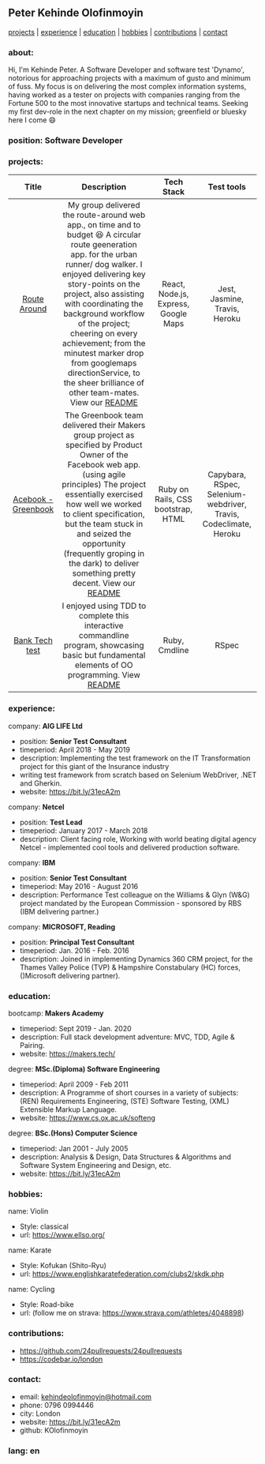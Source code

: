 ## Peter Kehinde Olofinmoyin

[projects](#projects) | [experience](#experience) | [education](#education) | [hobbies](#hobbies) | [contributions](#contributions) | [contact](#contact)

### about:
Hi, I'm Kehinde Peter. A Software Developer and software test 'Dynamo', notorious for approaching projects with a maximum of gusto and minimum of fuss.
My focus is on delivering the most complex information systems, having worked as a tester on projects with companies ranging from the Fortune 500 to the most innovative startups and technical teams.
Seeking my first dev-role in the next chapter on my mission; greenfield or bluesky here I come :smile:

### position: Software Developer

### <a name="projects">projects</a>:
|Title | Description | Tech Stack | Test tools|
| :-:| :-:| :-:| :-:|
| <a href="http://routearound.herokuapp.com/">Route Around </a> | My group delivered the route-around web app., on time and to budget :laughing: A circular route geeneration app. for the urban runner/ dog walker. I enjoyed delivering key story-points on the project, also assisting with coordinating the background workflow of the project; cheering on every achievement; from the minutest marker drop from googlemaps directionService, to the sheer brilliance of other team-mates. View our <a href="https://github.com/Fantastic-Makers-Group-2-final-Project/Route_Around">README</a> | React, Node.js, Express, Google Maps | Jest, Jasmine, Travis, Heroku|
|<a href="https://github.com/robertwoolley99/acebook-greenbook">Acebook - Greenbook </a> | The Greenbook team delivered their Makers group project as specified by Product Owner of the Facebook web app. (using agile principles) The project essentially exercised how well we worked to client specification, but the team stuck in and seized the opportunity (frequently groping in the dark) to deliver something pretty decent. View our <a href="https://github.com/robertwoolley99/acebook-greenbook"> README </a> | Ruby on Rails, CSS bootstrap, HTML | Capybara, RSpec, Selenium-webdriver, Travis, Codeclimate, Heroku |
| <a href="https://github.com/KOlofinmoyin/Bank_tech_test"> Bank Tech test </a> | I enjoyed using TDD to complete this interactive commandline program, showcasing basic but fundamental elements of OO programming. View <a href="https://github.com/KOlofinmoyin/Bank_tech_test"> README </a> | Ruby, Cmdline | RSpec | 


### <a name="experience">experience</a>:
company: **AIG LIFE Ltd**
-  position: **Senior Test Consultant**
-  timeperiod: April 2018 - May 2019
-  description: Implementing the test framework on the IT Transformation project for this giant of the Insurance industry
- writing test framework from scratch based on Selenium WebDriver, .NET and Gherkin.
- website: https://bit.ly/31ecA2m

company: **Netcel**
- position: **Test Lead**
- timeperiod: January 2017 - March 2018
- description: Client facing role, Working with world beating digital agency Netcel - implemented cool tools and delivered production software.

company: **IBM**
- position: **Senior Test Consultant**
- timeperiod: May 2016 - August 2016
- description: Performance Test colleague on the Williams & Glyn (W&G) project mandated by the European Commission - sponsored by RBS (IBM delivering partner.)

company: **MICROSOFT, Reading**
- position: **Principal Test Consultant**
- timeperiod: Jan. 2016 - Feb. 2016
- description: Joined in implementing Dynamics 360 CRM project, for the Thames Valley Police (TVP) & Hampshire Constabulary (HC) forces, ()Microsoft delivering partner).

### <a name="education">education</a>:

 bootcamp: **Makers Academy**
- timeperiod: Sept 2019 - Jan. 2020
- description: Full stack development adventure: MVC, TDD, Agile & Pairing.
- website: https://makers.tech/

 degree: **MSc.(Diploma) Software Engineering**
- timeperiod: April 2009 - Feb 2011
- description: A Programme of short courses in a variety of subjects: (REN) Requirements Engineering, (STE) Software Testing, (XML) Extensible Markup Language.
- website: https://www.cs.ox.ac.uk/softeng

 degree: **BSc.(Hons) Computer Science**
- timeperiod: Jan 2001 - July 2005
- description: Analysis & Design, Data Structures & Algorithms and Software System Engineering and Design, etc.
- website: https://bit.ly/31ecA2m

### <a name="hobbies">hobbies</a>:
name: Violin
- Style: classical
- url: https://www.ellso.org/

name: Karate
- Style: Kofukan (Shito-Ryu)
- url: https://www.englishkaratefederation.com/clubs2/skdk.php

name: Cycling
- Style: Road-bike
- url: (follow me on strava: https://www.strava.com/athletes/4048898)

### <a name="contributions">contributions</a>:
- https://github.com/24pullrequests/24pullrequests
- https://codebar.io/london

### <a name="contact">contact</a>:
- email: kehindeolofinmoyin@hotmail.com
- phone: 0796 0994446
- city: London
- website: https://bit.ly/31ecA2m
- github: KOlofinmoyin
### lang: en
